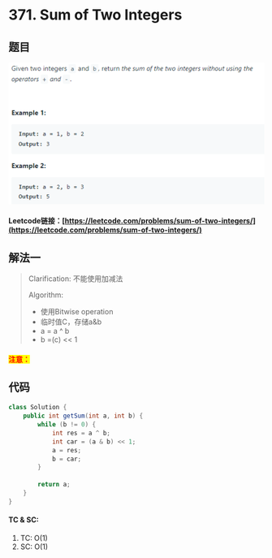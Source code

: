 # 371. Sum of Two Integers

## 题目

![](<.gitbook/assets/image (141).png>)

#### Leetcode链接：[https://leetcode.com/problems/sum-of-two-integers/](https://leetcode.com/problems/sum-of-two-integers/)

## 解法一

> Clarification: 不能使用加减法
>
> Algorithm:&#x20;
>
> * 使用Bitwise operation
> * 临时值C，存储a\&b
> * a = a ^ b
> * b =(c) << 1

#### <mark style="color:red;">注意：</mark>

## 代码

```java
class Solution {
    public int getSum(int a, int b) {
        while (b != 0) {
            int res = a ^ b;
            int car = (a & b) << 1;
            a = res;
            b = car;
        }
        
        return a;
    }
}
```

#### TC & SC:&#x20;

1. TC: O(1)
2. SC: O(1)
